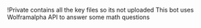 !Private contains all the key files so its not uploaded
This bot uses Wolframalpha API to answer some math questions
